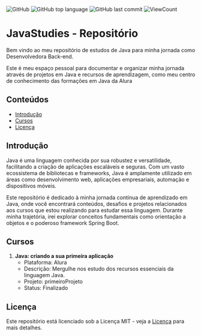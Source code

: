 ![GitHub](https://img.shields.io/github/license/eu-larissasouza/JavaStudies?style=flat)
![GitHub top language](https://img.shields.io/github/languages/top/eu-larissasouza/JavaStudies?style=flat)
![GitHub last commit](https://img.shields.io/github/last-commit/eu-larissasouza/JavaStudies?style=flat)
![ViewCount](https://views.whatilearened.today/views/github/eu-larissasouza/JavaStudies.svg?cache=remove)

# JavaStudies - Repositório

Bem vindo ao meu repositório de estudos de Java para minha jornada como Desenvolvedora Back-end.

Este é meu espaço pessoal para documentar e organizar minha jornada através de projetos em Java e recursos de aprendizagem, como meu centro de conhecimento das formações em Java da Alura

## Conteúdos

- [Introdução](#introdução)
- [Cursos](#cursos)
- [Licença](#licença)

## Introdução

Java é uma linguagem conhecida por sua robustez e versatilidade, facilitando a criação de aplicações escaláveis e seguras. Com um vasto ecossistema de bibliotecas e frameworks, Java é amplamente utilizado em áreas como desenvolvimento web, aplicações empresariais, automação e dispositivos móveis.

Este repositório é dedicado à minha jornada contínua de aprendizado em Java, onde você encontrará conteúdos, desafios e projetos relacionados aos cursos que estou realizando para estudar essa linguagem. Durante minha trajetória, irei explorar conceitos fundamentais como orientação a objetos e o poderoso framework Spring Boot.

## Cursos

1. **Java: criando a sua primeira aplicação**
   - Plataforma: Alura
   - Descrição: Mergulhe nos estudo dos recursos essenciais da linguagem Java.
   - Projeto: primeiroProjeto
   - Status: Finalizado

## Licença

Este repositório está licenciado sob a Licença MIT - veja a [Licença](LICENSE.MD) para mais detalhes.
